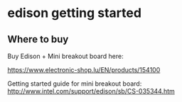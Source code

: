 # edison getting started


## Where to buy

Buy Edison + Mini breakout board here:

https://www.electronic-shop.lu/EN/products/154100

Getting started guide for mini breakout board:
http://www.intel.com/support/edison/sb/CS-035344.htm
